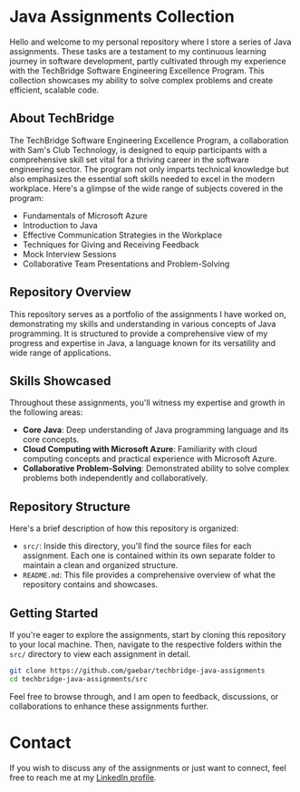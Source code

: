 # Java Assignments Collection

Hello and welcome to my personal repository where I store a series of Java assignments. These tasks are a testament to my continuous learning journey in software development, partly cultivated through my experience with the TechBridge Software Engineering Excellence Program. This collection showcases my ability to solve complex problems and create efficient, scalable code.

## About TechBridge
The TechBridge Software Engineering Excellence Program, a collaboration with Sam's Club Technology, is designed to equip participants with a comprehensive skill set vital for a thriving career in the software engineering sector. The program not only imparts technical knowledge but also emphasizes the essential soft skills needed to excel in the modern workplace. Here's a glimpse of the wide range of subjects covered in the program:

- Fundamentals of Microsoft Azure
- Introduction to Java
- Effective Communication Strategies in the Workplace
- Techniques for Giving and Receiving Feedback
- Mock Interview Sessions
- Collaborative Team Presentations and Problem-Solving

## Repository Overview

This repository serves as a portfolio of the assignments I have worked on, demonstrating my skills and understanding in various concepts of Java programming. It is structured to provide a comprehensive view of my progress and expertise in Java, a language known for its versatility and wide range of applications.

## Skills Showcased

Throughout these assignments, you'll witness my expertise and growth in the following areas:

- **Core Java**: Deep understanding of Java programming language and its core concepts.
- **Cloud Computing with Microsoft Azure**: Familiarity with cloud computing concepts and practical experience with Microsoft Azure.
- **Collaborative Problem-Solving**: Demonstrated ability to solve complex problems both independently and collaboratively.

## Repository Structure

Here's a brief description of how this repository is organized:

- `src/`: Inside this directory, you'll find the source files for each assignment. Each one is contained within its own separate folder to maintain a clean and organized structure.
- `README.md`: This file provides a comprehensive overview of what the repository contains and showcases.

## Getting Started

If you're eager to explore the assignments, start by cloning this repository to your local machine. Then, navigate to the respective folders within the `src/` directory to view each assignment in detail.

```sh
git clone https://github.com/gaebar/techbridge-java-assignments
cd techbridge-java-assignments/src
```

Feel free to browse through, and I am open to feedback, discussions, or collaborations to enhance these assignments further.

# Contact
If you wish to discuss any of the assignments or just want to connect, feel free to reach me at my [LinkedIn profile](https://www.linkedin.com/in/gaetanobarreca/).

